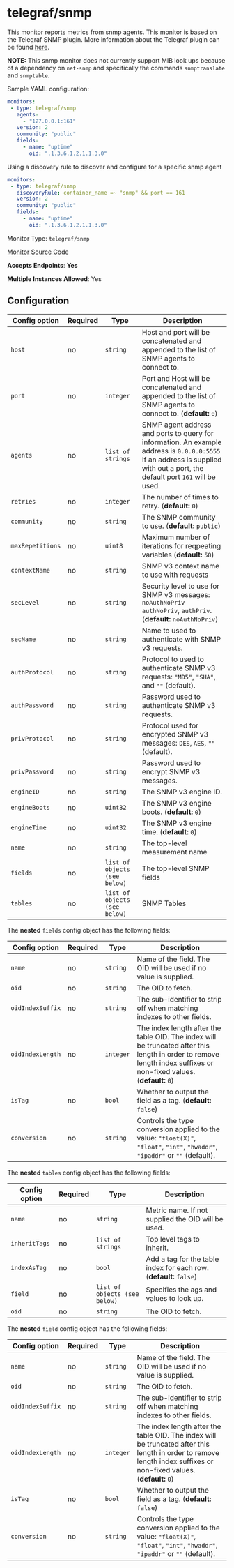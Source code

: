 <!--- GENERATED BY gomplate from scripts/docs/monitor-page.md.tmpl --->

# telegraf/snmp

This monitor reports metrics from snmp agents.
This monitor is based on the Telegraf SNMP plugin.  More information about the Telegraf plugin
can be found [here](https://github.com/influxdata/telegraf/tree/master/plugins/inputs/snmp).

**NOTE:** This snmp monitor does not currently support MIB look ups because of a dependency on `net-snmp`
and specifically the commands `snmptranslate` and `snmptable`.

Sample YAML configuration:

```yaml
monitors:
 - type: telegraf/snmp
   agents:
     - "127.0.0.1:161"
   version: 2
   community: "public"
   fields:
     - name: "uptime"
       oid: ".1.3.6.1.2.1.1.3.0"
```

Using a discovery rule to discover and configure for a specific snmp agent
```yaml
monitors:
 - type: telegraf/snmp
   discoveryRule: container_name =~ "snmp" && port == 161
   version: 2
   community: "public"
   fields:
     - name: "uptime"
       oid: ".1.3.6.1.2.1.1.3.0"
```


Monitor Type: `telegraf/snmp`

[Monitor Source Code](https://github.com/signalfx/signalfx-agent/tree/master/internal/monitors/telegraf/monitors/telegrafsnmp)

**Accepts Endpoints**: **Yes**

**Multiple Instances Allowed**: Yes

## Configuration

| Config option | Required | Type | Description |
| --- | --- | --- | --- |
| `host` | no | `string` | Host and port will be concatenated and appended to the list of SNMP agents to connect to. |
| `port` | no | `integer` | Port and Host will be concatenated and appended to the list of SNMP agents to connect to. (**default:** `0`) |
| `agents` | no | `list of strings` | SNMP agent address and ports to query for information.  An example address is `0.0.0.0:5555` If an address is supplied with out a port, the default port `161` will be used. |
| `retries` | no | `integer` | The number of times to retry. (**default:** `0`) |
| `community` | no | `string` | The SNMP community to use. (**default:** `public`) |
| `maxRepetitions` | no | `uint8` | Maximum number of iterations for reqpeating variables (**default:** `50`) |
| `contextName` | no | `string` | SNMP v3 context name to use with requests |
| `secLevel` | no | `string` | Security level to use for SNMP v3 messages: `noAuthNoPriv` `authNoPriv`, `authPriv`. (**default:** `noAuthNoPriv`) |
| `secName` | no | `string` | Name to used to authenticate with SNMP v3 requests. |
| `authProtocol` | no | `string` | Protocol to used to authenticate SNMP v3 requests: `"MD5"`, `"SHA"`, and `""` (default). |
| `authPassword` | no | `string` | Password used to authenticate SNMP v3 requests. |
| `privProtocol` | no | `string` | Protocol used for encrypted SNMP v3 messages: `DES`, `AES`, `""` (default). |
| `privPassword` | no | `string` | Password used to encrypt SNMP v3 messages. |
| `engineID` | no | `string` | The SNMP v3 engine ID. |
| `engineBoots` | no | `uint32` | The SNMP v3 engine boots. (**default:** `0`) |
| `engineTime` | no | `uint32` | The SNMP v3 engine time. (**default:** `0`) |
| `name` | no | `string` | The top-level measurement name |
| `fields` | no | `list of objects (see below)` | The top-level SNMP fields |
| `tables` | no | `list of objects (see below)` | SNMP Tables |


The **nested** `fields` config object has the following fields:

| Config option | Required | Type | Description |
| --- | --- | --- | --- |
| `name` | no | `string` | Name of the field.  The OID will be used if no value is supplied. |
| `oid` | no | `string` | The OID to fetch. |
| `oidIndexSuffix` | no | `string` | The sub-identifier to strip off when matching indexes to other fields. |
| `oidIndexLength` | no | `integer` | The index length after the table OID.  The index will be truncated after this length in order to remove length index suffixes or non-fixed values. (**default:** `0`) |
| `isTag` | no | `bool` | Whether to output the field as a tag. (**default:** `false`) |
| `conversion` | no | `string` | Controls the type conversion applied to the value: `"float(X)"`, `"float"`, `"int"`, `"hwaddr"`, `"ipaddr"` or `""` (default). |


The **nested** `tables` config object has the following fields:

| Config option | Required | Type | Description |
| --- | --- | --- | --- |
| `name` | no | `string` | Metric name.  If not supplied the OID will be used. |
| `inheritTags` | no | `list of strings` | Top level tags to inherit. |
| `indexAsTag` | no | `bool` | Add a tag for the table index for each row. (**default:** `false`) |
| `field` | no | `list of objects (see below)` | Specifies the ags and values to look up. |
| `oid` | no | `string` | The OID to fetch. |


The **nested** `field` config object has the following fields:

| Config option | Required | Type | Description |
| --- | --- | --- | --- |
| `name` | no | `string` | Name of the field.  The OID will be used if no value is supplied. |
| `oid` | no | `string` | The OID to fetch. |
| `oidIndexSuffix` | no | `string` | The sub-identifier to strip off when matching indexes to other fields. |
| `oidIndexLength` | no | `integer` | The index length after the table OID.  The index will be truncated after this length in order to remove length index suffixes or non-fixed values. (**default:** `0`) |
| `isTag` | no | `bool` | Whether to output the field as a tag. (**default:** `false`) |
| `conversion` | no | `string` | Controls the type conversion applied to the value: `"float(X)"`, `"float"`, `"int"`, `"hwaddr"`, `"ipaddr"` or `""` (default). |








